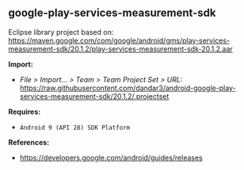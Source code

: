 ## google-play-services-measurement-sdk

Eclipse library project based on:<br/>
https://maven.google.com/com/google/android/gms/play-services-measurement-sdk/20.1.2/play-services-measurement-sdk-20.1.2.aar

**Import:**
- _File > Import... > Team > Team Project Set > URL:_<br/>
  https://raw.githubusercontent.com/dandar3/android-google-play-services-measurement-sdk/20.1.2/.projectset

**Requires:**
- `Android 9 (API 28) SDK Platform`

**References:**
- https://developers.google.com/android/guides/releases